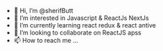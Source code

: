 - 👋 Hi, I’m @sherifButt
- 👀 I’m interested in Javascript & ReactJs NextJs
- 🌱 I’m currently learning react redux & react antive
- 💞️ I’m looking to collaborate on ReactJS apss
- 📫 How to reach me ...

<!---
sherifButt/sherifButt is a ✨ special ✨ repository because its `README.md` (this file) appears on your GitHub profile.
You can click the Preview link to take a look at your changes.
--->
